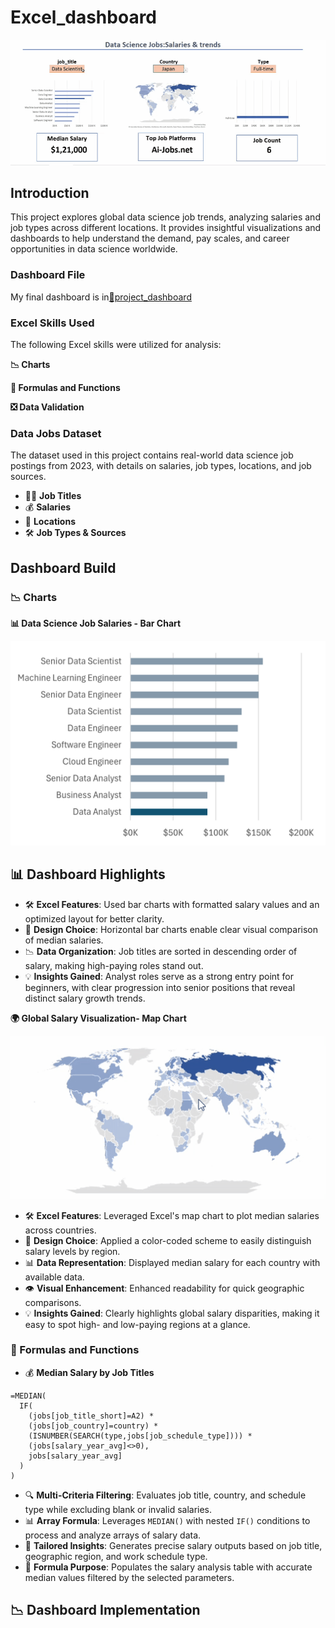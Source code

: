 # Excel_dashboard
![Data Science Jobs](Asset/Main_project.gif)

## Introduction
This project explores global data science job trends, analyzing salaries and job types across different locations. 
It provides insightful visualizations and dashboards to help understand the demand, pay scales, and career opportunities in data science worldwide.

### Dashboard File
My final dashboard is in[📂project_dashboard](https://github.com/AbhijitDass123/Excel_dashboard/raw/main/Asset/Excel_project.xlsx)

### Excel Skills Used
The following Excel skills were utilized for analysis:

**📉 Charts**

**🧮 Formulas and Functions**

**❎ Data Validation**

### Data Jobs Dataset
The dataset used in this project contains real-world data science job postings from 2023, with details on salaries, job types, locations, and job sources.

- 👨‍💼 **Job Titles**  
- 💰 **Salaries**  
- 📍 **Locations**  
- 🛠️ **Job Types & Sources**

## Dashboard Build
### 📉 Charts
**📊 Data Science Job Salaries - Bar Chart**

![Dashboard Preview](Asset/1_Salary_Dashboard_Chart1.png)
## 📊 Dashboard Highlights  

- 🛠️ **Excel Features**: Used bar charts with formatted salary values and an optimized layout for better clarity.  
- 🎨 **Design Choice**: Horizontal bar charts enable clear visual comparison of median salaries.  
- 📉 **Data Organization**: Job titles are sorted in descending order of salary, making high-paying roles stand out.  
- 💡 **Insights Gained**: Analyst roles serve as a strong entry point for beginners, with clear progression into senior positions that reveal distinct salary growth trends.

**🌍 Global Salary Visualization- Map Chart**
  
![Data Science Jobs](Asset/project_map.gif)

- 🛠️ **Excel Features**: Leveraged Excel's map chart to plot median salaries across countries.  
- 🎨 **Design Choice**: Applied a color-coded scheme to easily distinguish salary levels by region.  
- 📊 **Data Representation**: Displayed median salary for each country with available data.  
- 👁️ **Visual Enhancement**: Enhanced readability for quick geographic comparisons.  
- 💡 **Insights Gained**: Clearly highlights global salary disparities, making it easy to spot high- and low-paying regions at a glance.

### 🧮 Formulas and Functions  

- 💰 **Median Salary by Job Titles**  
```excel
=MEDIAN(
  IF(
    (jobs[job_title_short]=A2) *
    (jobs[job_country]=country) *
    (ISNUMBER(SEARCH(type,jobs[job_schedule_type]))) *
    (jobs[salary_year_avg]<>0),
    jobs[salary_year_avg]
  )
)
```

- 🔍 **Multi-Criteria Filtering**: Evaluates job title, country, and schedule type while excluding blank or invalid salaries.  
- 📊 **Array Formula**: Leverages `MEDIAN()` with nested `IF()` conditions to process and analyze arrays of salary data.  
- 🎯 **Tailored Insights**: Generates precise salary outputs based on job title, geographic region, and work schedule type.  
- 🔢 **Formula Purpose**: Populates the salary analysis table with accurate median values filtered by the selected parameters.  

## 📉 Dashboard Implementation

